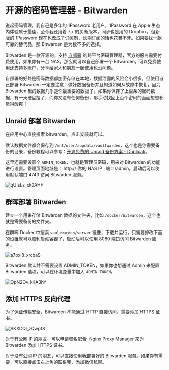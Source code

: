 # 开源的密码管理器 - Bitwarden

说起密码管理，我自己是多年的 1Password 老用户，1Password 在 Apple 生态内体验属于最佳，至今我还用着 7.x 的买断版本，同步也是用的 Dropbox。但新版的 1Password 现在也改成了订阅制，长期订阅的话也花费不菲。如果要找一款可靠的替代品，那 Bitwarden 是为数不多的选择。

Bitwarden 是一款开源的，支持 [自部署](https://github.com/dani-garcia/vaultwarden) 的跨平台密码管理器，官方的服务需要付费使用，如果你有一台 NAS，那么就可以自己部署一个 Bitwarden，可以免费使用还支持多账户，分享给家人和朋友一起使用也没问题。

自部署的好处是密码数据都加密存储在本地，数据泄露的风险会小很多。但使用自己部署 Bitwarden 一定要注意：做好数据备份并且知道如何从故障中恢复，因为 Bitwarden 里的数据几乎是你最重要的数据了。如果你保存了上百条的密码数据，有一天硬盘挂了，而你又没有任何备份，那手动找回上百个密码的画面想想都觉得酸爽！

## Unraid 部署 Bitwarden

在应用中心直接搜索 bitwarden，点击安装就可以。

默认数据文件都会保存到 `/mnt/user/appdata/vaultwarden`，这个也是你需要备份的目录，备份教程可以参考：[开源免费的 Unraid 备份方案 - Duplicati](https://slarker.me/unraid-backup-duplicati/)。

这里还需要设置个 `ADMIN_TOKEN`，也就是管理员密码，用来对 Bitwarden 的功能进行设置。管理页面地址是： http:// 你的 NAS IP : 端口/admin。启动后可以使用默认端口 4743 访问 Bitwarden 服务。

![qUIsLs_xk0AHF](https://img.slarker.me/wiki/qUIsLs_xk0AHF.png)

## 群晖部署 Bitwarden

建立一个用来存储 Bitwarden 数据的文件夹，比如 `/docker/bitwarden`，这个也就是需要备份的文件夹。

在群晖 Docker 中搜索 `vaultwarden/server` 镜像，下载并运行，只需要修改下面的设置就可以顺利启动容器了，启动后可以使用 8080 端口访问 Bitwarden 服务。

![a7bxi8_xrcbaS](https://img.slarker.me/wiki/a7bxi8_xrcbaS.png)

Bitwarden 默认并不需要设置 ADMIN_TOKEN，如果你也想通过 Admin 来配置 Bitwarden 选项，可以在环境变量中加入 `ADMIN_TOKEN`。

![QpN2Ov_kKA3hY](https://img.slarker.me/wiki/QpN2Ov_kKA3hY.png)

## 添加 HTTPS 反向代理

为了保证传输安全，Bitwarden 不能通过 HTTP 直接访问，需要添加 HTTPS 证书。

![SKXCQl_zQwpf8](https://img.slarker.me/wiki/SKXCQl_zQwpf8.png)

对于有公网 IP 的朋友，可以申请域名配合  [Nginx Proxy Manager](https://nginxproxymanager.com/) 来为 Bitwarden 添加 HTTPS 证书。

对于没有公网 IP 的朋友，可以直接使用我部署好的 Bitwarden 服务。如果你有需要，可以直接点击右上角的联系我，添加微信私聊。